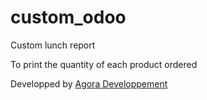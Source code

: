 # custom_odoo
Custom lunch report

To print the quantity of each product ordered

Developped by <a href="http://www.agoradeveloppement.com">Agora Developpement</a>
